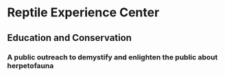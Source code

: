 # Reptile Experience Center

## Education and Conservation

 ### A public outreach to demystify and enlighten the public about herpetofauna
